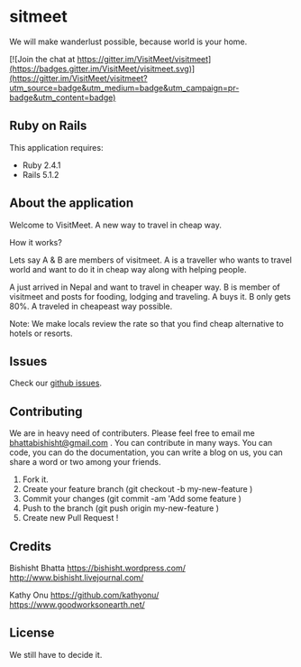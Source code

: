 sitmeet
================

We will make wanderlust possible, because world is your home. 

[![Join the chat at
https://gitter.im/VisitMeet/visitmeet](https://badges.gitter.im/VisitMeet/visitmeet.svg)](https://gitter.im/VisitMeet/visitmeet?utm_source=badge&utm_medium=badge&utm_campaign=pr-badge&utm_content=badge)

Ruby on Rails
-------------

This application requires:

- Ruby 2.4.1
- Rails 5.1.2


About the application
---------------
Welcome to VisitMeet. A new way to travel in cheap way.

How it works?

Lets say A & B are members of visitmeet.
A is a traveller who wants to travel world and want to do it in cheap
way along
with helping people.

A just arrived in Nepal and want to travel in cheaper way.
B is member of visitmeet and posts for fooding, lodging and traveling.
A buys it.
B only gets 80%.
A traveled in cheapeast way possible.

Note: We make locals review the rate so that you find cheap alternative
to hotels or resorts.

Issues
-------------
Check our [github
issues](https://github.com/VisitMeet/visitmeet/issues).

Contributing
------------
We are in heavy need of contributers. Please feel free to email me
bhattabishisht@gmail.com .
You can contribute in many ways. You can code, you can do the
documentation, you can write a blog on us,
you can share a word or two among your friends.

1. Fork it.
2. Create your feature branch (git checkout -b my-new-feature )
3. Commit your changes (git commit -am 'Add some feature )
4. Push to the branch (git push origin my-new-feature )
5. Create new Pull Request !

Credits
-------
Bishisht Bhatta
<https://bishisht.wordpress.com/>
<http://www.bishisht.livejournal.com/>

Kathy Onu
<https://github.com/kathyonu/>
<https://www.goodworksonearth.net/>

License
-------
We still have to decide it.
